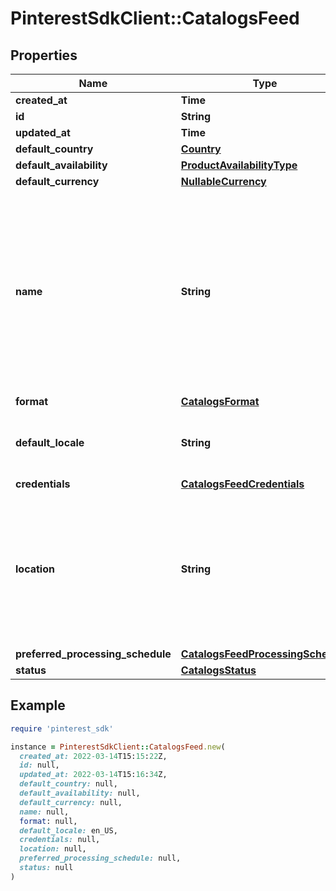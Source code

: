 # PinterestSdkClient::CatalogsFeed

## Properties

| Name | Type | Description | Notes |
| ---- | ---- | ----------- | ----- |
| **created_at** | **Time** |  | [optional] |
| **id** | **String** |  | [optional] |
| **updated_at** | **Time** |  | [optional] |
| **default_country** | [**Country**](Country.md) |  |  |
| **default_availability** | [**ProductAvailabilityType**](ProductAvailabilityType.md) |  |  |
| **default_currency** | [**NullableCurrency**](NullableCurrency.md) |  |  |
| **name** | **String** | A human-friendly name associated to a given feed. This value is currently nullable due to historical reasons. It is expected to become non-nullable in the future. |  |
| **format** | [**CatalogsFormat**](CatalogsFormat.md) |  |  |
| **default_locale** | **String** | The locale used within a feed for product descriptions. |  |
| **credentials** | [**CatalogsFeedCredentials**](CatalogsFeedCredentials.md) |  |  |
| **location** | **String** | The URL where a feed is available for download. This URL is what Pinterest will use to download a feed for processing. |  |
| **preferred_processing_schedule** | [**CatalogsFeedProcessingSchedule**](CatalogsFeedProcessingSchedule.md) |  |  |
| **status** | [**CatalogsStatus**](CatalogsStatus.md) |  |  |

## Example

```ruby
require 'pinterest_sdk'

instance = PinterestSdkClient::CatalogsFeed.new(
  created_at: 2022-03-14T15:15:22Z,
  id: null,
  updated_at: 2022-03-14T15:16:34Z,
  default_country: null,
  default_availability: null,
  default_currency: null,
  name: null,
  format: null,
  default_locale: en_US,
  credentials: null,
  location: null,
  preferred_processing_schedule: null,
  status: null
)
```

